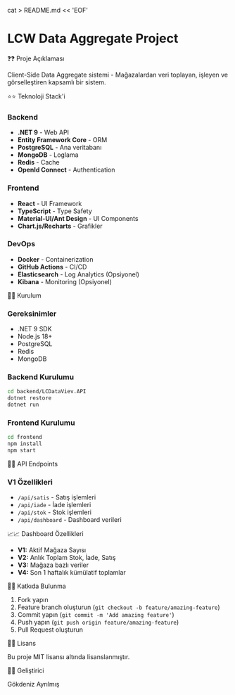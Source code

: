 cat > README.md << 'EOF'
# LCW Data Aggregate Project

❓❓ Proje Açıklaması

Client-Side Data Aggregate sistemi - Mağazalardan veri toplayan, işleyen ve görselleştiren kapsamlı bir sistem.

⭐⭐ Teknoloji Stack'i

### Backend
- **.NET 9** - Web API
- **Entity Framework Core** - ORM
- **PostgreSQL** - Ana veritabanı
- **MongoDB** - Loglama
- **Redis** - Cache
- **OpenId Connect** - Authentication

### Frontend
- **React** - UI Framework
- **TypeScript** - Type Safety
- **Material-UI/Ant Design** - UI Components
- **Chart.js/Recharts** - Grafikler

### DevOps
- **Docker** - Containerization
- **GitHub Actions** - CI/CD
- **Elasticsearch** - Log Analytics (Opsiyonel)
- **Kibana** - Monitoring (Opsiyonel)

🚀🚀 Kurulum

### Gereksinimler
- .NET 9 SDK
- Node.js 18+
- PostgreSQL
- Redis
- MongoDB

### Backend Kurulumu
```bash
cd backend/LCDataViev.API
dotnet restore
dotnet run
```

### Frontend Kurulumu
```bash
cd frontend
npm install
npm start
```

👀👀 API Endpoints

### V1 Özellikleri
- `/api/satis` - Satış işlemleri
- `/api/iade` - İade işlemleri
- `/api/stok` - Stok işlemleri
- `/api/dashboard` - Dashboard verileri

 📈📈 Dashboard Özellikleri

- **V1:** Aktif Mağaza Sayısı
- **V2:** Anlık Toplam Stok, İade, Satış
- **V3:** Mağaza bazlı veriler
- **V4:** Son 1 haftalık kümülatif toplamlar

👊👊 Katkıda Bulunma

1. Fork yapın
2. Feature branch oluşturun (`git checkout -b feature/amazing-feature`)
3. Commit yapın (`git commit -m 'Add amazing feature'`)
4. Push yapın (`git push origin feature/amazing-feature`)
5. Pull Request oluşturun

📄📄 Lisans

Bu proje MIT lisansı altında lisanslanmıştır.

🎉🎉 Geliştirici

Gökdeniz Ayrılmış